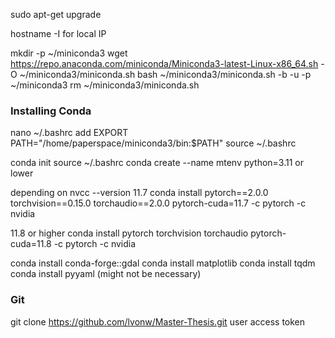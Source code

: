 sudo apt-get upgrade

hostname -I for local IP

mkdir -p ~/miniconda3
wget https://repo.anaconda.com/miniconda/Miniconda3-latest-Linux-x86_64.sh -O ~/miniconda3/miniconda.sh
bash ~/miniconda3/miniconda.sh -b -u -p ~/miniconda3
rm ~/miniconda3/miniconda.sh

### Installing Conda 
nano ~/.bashrc
add EXPORT PATH="/home/paperspace/miniconda3/bin:$PATH"
source ~/.bashrc

conda init
source ~/.bashrc
conda create --name mtenv python=3.11 or lower

depending on nvcc --version
11.7
conda install pytorch==2.0.0 torchvision==0.15.0 torchaudio==2.0.0 pytorch-cuda=11.7 -c pytorch -c nvidia

11.8 or higher 
conda install pytorch torchvision torchaudio pytorch-cuda=11.8 -c pytorch -c nvidia

conda install conda-forge::gdal
conda install matplotlib
conda install tqdm
conda install pyyaml (might not be necessary)




### Git
git clone https://github.com/lvonw/Master-Thesis.git
user 
access token

